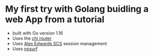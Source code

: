 # My first try with Golang buidling a web App from a tutorial

- built with Go version 1.16
- Uses the [chi router](https://github.com/go-chi/chi)
- Uses [Alex Edwards SCS](https://github.com/alexedwards/scs/v2) session management
- Uses [nosurf](https://github.com/justinas/nosurf)
